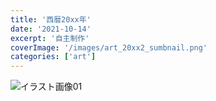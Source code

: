 ```yaml
---
title: '西暦20xx年'
date: '2021-10-14'
excerpt: '自主制作'
coverImage: '/images/art_20xx2_sumbnail.png'
categories: ['art']
--- 
```


![イラスト画像01](/images/art_20xx2.png)  
